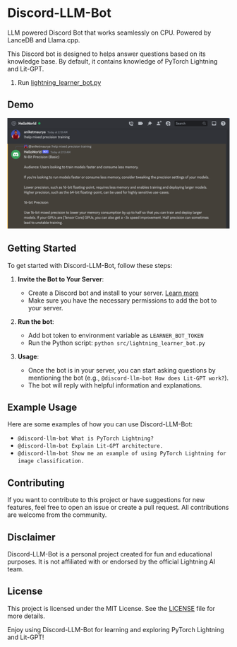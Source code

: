 # Discord-LLM-Bot

LLM powered Discord Bot that works seamlessly on CPU. Powered by LanceDB and Llama.cpp.

This Discord bot is designed to helps answer questions based on its knowledge base. By default, it contains knowledge of PyTorch Lightning and Lit-GPT.


1. Run [lightning_learner_bot.py](./src/lightning_learner_bot.py)

## Demo
![](./assets/bot-demo-min.png)


## Getting Started

To get started with Discord-LLM-Bot, follow these steps:


1. **Invite the Bot to Your Server**:
   - Create a Discord bot and install to your server. [Learn more](https://discordpy.readthedocs.io/en/stable/discord.html)
   - Make sure you have the necessary permissions to add the bot to your server.

1. **Run the bot**:
   - Add bot token to environment variable as `LEARNER_BOT_TOKEN`
   - Run the Python script: `python src/lightning_learner_bot.py`

1. **Usage**:
   - Once the bot is in your server, you can start asking questions by mentioning the bot (e.g., `@discord-llm-bot How does Lit-GPT work?`).
   - The bot will reply with helpful information and explanations.

## Example Usage

Here are some examples of how you can use Discord-LLM-Bot:

- `@discord-llm-bot What is PyTorch Lightning?`
- `@discord-llm-bot Explain Lit-GPT architecture.`
- `@discord-llm-bot Show me an example of using PyTorch Lightning for image classification.`

## Contributing

If you want to contribute to this project or have suggestions for new features, feel free to open an issue or create a pull request. All contributions are welcome from the community.


## Disclaimer

Discord-LLM-Bot is a personal project created for fun and educational purposes. It is not affiliated with or endorsed by the official Lightning AI team.

## License

This project is licensed under the MIT License. See the [LICENSE](LICENSE) file for more details.

Enjoy using Discord-LLM-Bot for learning and exploring PyTorch Lightning and Lit-GPT!
